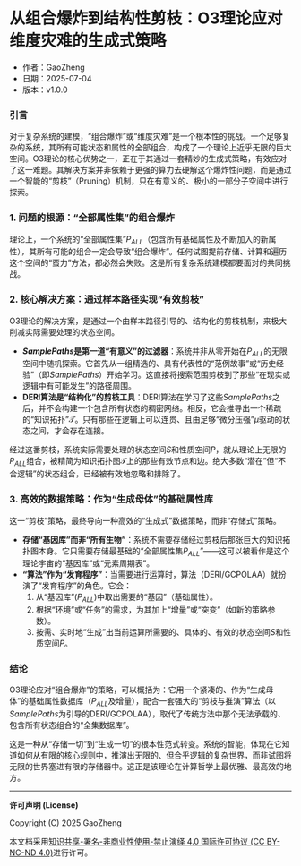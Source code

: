 # **从组合爆炸到结构性剪枝：O3理论应对维度灾难的生成式策略**

- 作者：GaoZheng
- 日期：2025-07-04
- 版本：v1.0.0

### 引言
对于复杂系统的建模，“组合爆炸”或“维度灾难”是一个根本性的挑战。一个足够复杂的系统，其所有可能状态和属性的全部组合，构成了一个理论上近乎无限的巨大空间。O3理论的核心优势之一，正在于其通过一套精妙的生成式策略，有效应对了这一难题。其解决方案并非依赖于更强的算力去硬解这个爆炸性问题，而是通过一个智能的“剪枝”（Pruning）机制，只在有意义的、极小的一部分子空间中进行探索。

### 1. 问题的根源：“全部属性集”的组合爆炸
理论上，一个系统的“全部属性集”$P_{ALL}$（包含所有基础属性及不断加入的新属性），其所有可能的组合一定会导致“组合爆炸”。任何试图提前存储、计算和遍历这个空间的“蛮力”方法，都必然会失败。这是所有复杂系统建模都要面对的共同挑战。

### 2. 核心解决方案：通过样本路径实现“有效剪枝”
O3理论的解决方案，是通过一个由样本路径引导的、结构化的剪枝机制，来极大削减实际需要处理的状态空间。

* **$SamplePaths$是第一道“有意义”的过滤器**：系统并非从零开始在$P_{ALL}$的无限空间中随机探索。它首先从一组精选的、具有代表性的“范例故事”或“历史经验”（即$SamplePaths$）开始学习。这直接将搜索范围剪枝到了那些“在现实或逻辑中有可能发生”的路径周围。
* **DERI算法是“结构化”的剪枝工具**：DERI算法在学习了这些$SamplePaths$之后，并不会构建一个包含所有状态的稠密网络。相反，它会推导出一个稀疏的“知识拓扑”$\mathcal{T}$。只有那些在逻辑上可以连贯、且由足够“微分压强”$\mu$驱动的状态之间，才会存在连接。

经过这番剪枝，系统实际需要处理的状态空间$S$和性质空间$P$，就从理论上无限的$P_{ALL}$组合，被精简为知识拓扑图$\mathcal{T}$上的那些有效节点和边。绝大多数“潜在”但“不合逻辑”的状态组合，已经被有效地忽略和排除了。

### 3. 高效的数据策略：作为“生成母体”的基础属性库
这一“剪枝”策略，最终导向一种高效的“生成式”数据策略，而非“存储式”策略。

* **存储“基因库”而非“所有生物”**：系统不需要存储经过剪枝后那张巨大的知识拓扑图本身。它只需要存储最基础的“全部属性集$P_{ALL}$”——这可以被看作是这个理论宇宙的“基因库”或“元素周期表”。
* **“算法”作为“发育程序”**：当需要进行运算时，算法（DERI/GCPOLAA）就扮演了“发育程序”的角色。它会：
    1.  从“基因库”($P_{ALL}$)中取出需要的“基因”（基础属性）。
    2.  根据“环境”或“任务”的需求，为其加上“增量”或“突变”（如新的策略参数）。
    3.  按需、实时地“生成”出当前运算所需要的、具体的、有效的状态空间$S$和性质空间$P$。

### 结论
O3理论应对“组合爆炸”的策略，可以概括为：它用一个紧凑的、作为“生成母体”的基础属性数据库（$P_{ALL}$及增量），配合一套强大的“剪枝与推演”算法（以$SamplePaths$为引导的DERI/GCPOLAA），取代了传统方法中那个无法承载的、包含所有状态组合的“全集数据库”。

这是一种从“存储一切”到“生成一切”的根本性范式转变。系统的智能，体现在它知道如何从有限的核心规则中，推演出无限的、但合乎逻辑的复杂世界，而非试图将无限的世界塞进有限的存储器中。这正是该理论在计算哲学上最优雅、最高效的地方。

---

**许可声明 (License)**

Copyright (C) 2025 GaoZheng 

本文档采用[知识共享-署名-非商业性使用-禁止演绎 4.0 国际许可协议 (CC BY-NC-ND 4.0)](https://creativecommons.org/licenses/by-nc-nd/4.0/deed.zh-Hans)进行许可。
